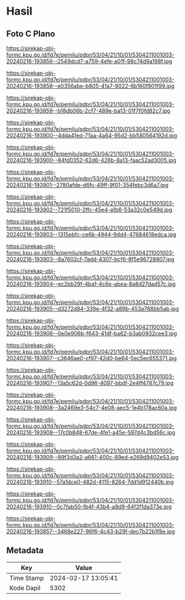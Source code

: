 # Hasil

## Foto C Plano

https://sirekap-obj-formc.kpu.go.id/fd7e/pemilu/pdpr/53/04/21/10/01/5304211001003-20240216-193856--2549dcd7-a759-4efe-a01f-98c74d9a198f.jpg

https://sirekap-obj-formc.kpu.go.id/fd7e/pemilu/pdpr/53/04/21/10/01/5304211001003-20240216-193858--e0356abe-b805-41a7-9022-6b160f901f99.jpg

https://sirekap-obj-formc.kpu.go.id/fd7e/pemilu/pdpr/53/04/21/10/01/5304211001003-20240216-193859--b18db06b-2cf7-489e-ba13-01f7f0fd82c7.jpg

https://sirekap-obj-formc.kpu.go.id/fd7e/pemilu/pdpr/53/04/21/10/01/5304211001003-20240216-193900--4dda41ed-71aa-4a64-95d2-bb580564192d.jpg

https://sirekap-obj-formc.kpu.go.id/fd7e/pemilu/pdpr/53/04/21/10/01/5304211001003-20240216-193900--84fd0352-62d6-426b-8a13-faac52ad3005.jpg

https://sirekap-obj-formc.kpu.go.id/fd7e/pemilu/pdpr/53/04/21/10/01/5304211001003-20240216-193901--2780afde-d6fc-49ff-9f01-354febc3d6a7.jpg

https://sirekap-obj-formc.kpu.go.id/fd7e/pemilu/pdpr/53/04/21/10/01/5304211001003-20240216-193902--721f5010-2ffc-45e4-a1b6-53a32c0e549d.jpg

https://sirekap-obj-formc.kpu.go.id/fd7e/pemilu/pdpr/53/04/21/10/01/5304211001003-20240216-193903--1315ebfc-ce6b-4944-9dd4-47684618edca.jpg

https://sirekap-obj-formc.kpu.go.id/fd7e/pemilu/pdpr/53/04/21/10/01/5304211001003-20240216-193903--8a7602cf-7add-4307-bcf6-8f5e96728807.jpg

https://sirekap-obj-formc.kpu.go.id/fd7e/pemilu/pdpr/53/04/21/10/01/5304211001003-20240216-193904--ec2bb29f-4ba1-4c6e-abea-8a8d27dad57c.jpg

https://sirekap-obj-formc.kpu.go.id/fd7e/pemilu/pdpr/53/04/21/10/01/5304211001003-20240216-193905--d3272d84-339e-4f32-a89b-453a788bb5ab.jpg

https://sirekap-obj-formc.kpu.go.id/fd7e/pemilu/pdpr/53/04/21/10/01/5304211001003-20240216-193906--0e0e906b-f643-41df-ba62-b3ab0932cee3.jpg

https://sirekap-obj-formc.kpu.go.id/fd7e/pemilu/pdpr/53/04/21/10/01/5304211001003-20240216-193907--c3646ae0-cf97-42d0-be64-5ec5ec655371.jpg

https://sirekap-obj-formc.kpu.go.id/fd7e/pemilu/pdpr/53/04/21/10/01/5304211001003-20240216-193907--13a5c62d-0d96-4097-bbdf-2e4ff4787c79.jpg

https://sirekap-obj-formc.kpu.go.id/fd7e/pemilu/pdpr/53/04/21/10/01/5304211001003-20240216-193908--3a2469e3-54c7-4e08-aec5-1e4b178ac60a.jpg

https://sirekap-obj-formc.kpu.go.id/fd7e/pemilu/pdpr/53/04/21/10/01/5304211001003-20240216-193908--17c0b848-67de-4fe1-a45e-597d4c3bd56c.jpg

https://sirekap-obj-formc.kpu.go.id/fd7e/pemilu/pdpr/53/04/21/10/01/5304211001003-20240216-193909--89f3d3a2-a661-400c-89ed-e269d9402e53.jpg

https://sirekap-obj-formc.kpu.go.id/fd7e/pemilu/pdpr/53/04/21/10/01/5304211001003-20240216-193910--57a1dce0-482d-4115-8264-7dd1d912440b.jpg

https://sirekap-obj-formc.kpu.go.id/fd7e/pemilu/pdpr/53/04/21/10/01/5304211001003-20240216-193910--0c7fab50-fb4f-43b4-a8d9-64f2f1da373e.jpg

https://sirekap-obj-formc.kpu.go.id/fd7e/pemilu/pdpr/53/04/21/10/01/5304211001003-20240216-193857--3468e227-96f6-4c43-b29f-dec7b22b1f8e.jpg


## Metadata

| Key        | Value               |
| ---------- | ------------------- |
| Time Stamp | 2024-02-17 13:05:41 |
| Kode Dapil | 5302                |



